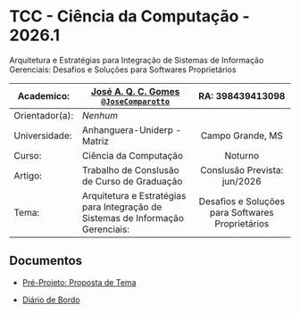 # TCC - Ciência da Computação - 2026.1

Arquitetura e Estratégias para Integração de Sistemas de Informação Gerenciais: Desafios e Soluções para Softwares Proprietários

| Academico:    | [José A. Q. C. Gomes <code>@JoseComparotto</code>](https://github.com/JoseComparotto) | RA: 398439413098                 |
| ------------- | ------------------------------------------------------------------------------------- | :------------------------------: |
| Orientador(a):| *Nenhum*                                                                              |                                  |
| Universidade: | Anhanguera-Uniderp - Matriz                                                           | Campo Grande, MS                 |
| Curso:        | Ciência da Computação                                                                 | Noturno                          |
| Artigo:       | Trabalho de Conslusão de Curso de Graduação                                           | Conslusão Prevista: jun/2026     |
| Tema:         | Arquitetura e Estratégias para Integração de Sistemas de Informação Gerenciais: | Desafios e Soluções para Softwares Proprietários |
## Documentos

- [Pré-Projeto: Proposta de Tema](pre-projeto/main.pdf)

- [Diário de Bordo](diario-bordo.md)
